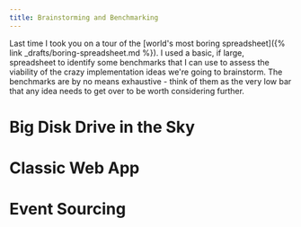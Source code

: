 ```yaml
---
title: Brainstorming and Benchmarking
---
```


Last time I took you on a tour of the [world's most boring spreadsheet]({% link _drafts/boring-spreadsheet.md %}). I used a basic, if large, spreadsheet to identify some benchmarks that I can use to assess the viability of the crazy implementation ideas we're going to brainstorm. The benchmarks are by no means exhaustive - think of them as the very low bar that any idea needs to get over to be worth considering further.

# Big Disk Drive in the Sky

# Classic Web App

# Event Sourcing
